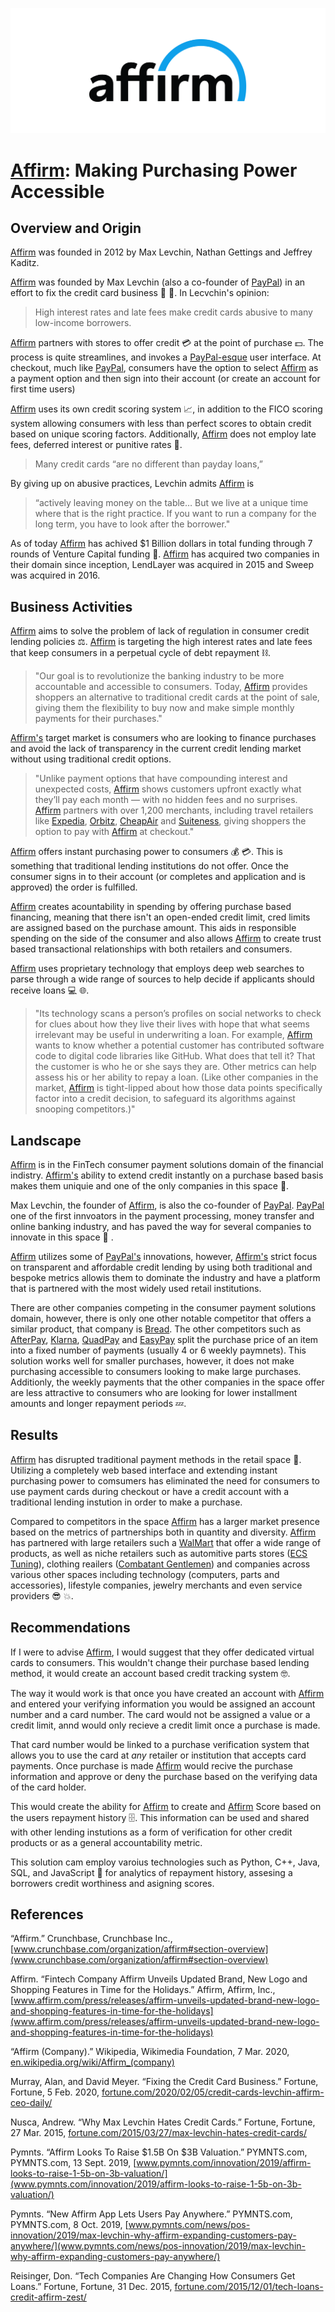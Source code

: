 [![Affirm_Logo](/assets/img/affirm_logo.png)](https://www.affirm.com/)
# [Affirm](https://www.affirm.com/): Making Purchasing Power Accessible

## Overview and Origin

[Affirm](https://www.affirm.com/) was founded in 2012 by Max Levchin, Nathan Gettings and Jeffrey Kaditz. 

[Affirm](https://www.affirm.com/) was founded by Max Levchin (also a co-founder of [PayPal](https://www.paypal.com/us/home)) in an effort to fix the credit card business :clap: :raised_hands:. In Lecvchin's opinion:

> High interest rates and late fees make credit cards abusive to many low-income borrowers.

 [Affirm](https://www.affirm.com/) partners with stores to offer credit :credit_card: at the point of purchase :dollar:. The process is quite streamlines, and invokes a [PayPal-esque](https://www.paypal.com/us/home) user interface. At checkout, much like [PayPal](https://www.paypal.com/us/home), consumers have the option to select [Affirm](https://www.affirm.com/) as a payment option and then sign into their account (or create an account for first time users)

 [Affirm](https://www.affirm.com/) uses its own credit scoring system :chart_with_upwards_trend:, in addition to the FICO scoring system allowing consumers with less than perfect scores to obtain credit based on unique scoring factors. Additionally, [Affirm](https://www.affirm.com/) does not employ late fees, deferred interest or punitive rates :massage:.

> Many credit cards “are no different than payday loans,” 

By giving up on abusive practices, Levchin admits [Affirm](https://www.affirm.com/) is 
> “actively leaving money on the table… But we live at a unique time where that is the right practice. If you want to run a company for the long term, you have to look after the borrower." 

As of today [Affirm](https://www.affirm.com/) has achived $1 Billion dollars in total funding through 7 rounds of Venture Capital funding :money_mouth_face:. [Affirm](https://www.affirm.com/) has acquired two companies in their domain since inception, LendLayer was acquired in 2015 and Sweep was acquired in 2016.


## Business Activities

[Affirm](https://www.affirm.com/) aims to solve the problem of lack of regulation in consumer credit lending policies :balance_scale:. [Affirm](https://www.affirm.com/) is targeting the high interest rates and late fees that keep consumers in a perpetual cycle of debt repayment :chains:.

>"Our goal is to revolutionize the banking industry to be more accountable and accessible to consumers. Today, [Affirm](https://www.affirm.com/) provides shoppers an alternative to traditional credit cards at the point of sale, giving them the flexibility to buy now and make simple monthly payments for their purchases." 

[Affirm's](https://www.affirm.com/) target market is consumers who are looking to finance purchases and avoid the lack of transparency in the current credit lending market without using traditional credit options.

>"Unlike payment options that have compounding interest and unexpected costs, [Affirm](https://www.affirm.com/) shows customers upfront exactly what they’ll pay each month — with no hidden fees and no surprises. [Affirm](https://www.affirm.com/) partners with over 1,200 merchants, including travel retailers like [Expedia](https://www.expedia.com/), [Orbitz](https://www.orbitz.com/), [CheapAir](https://www.cheapair.com/) and [Suiteness](https://www.suiteness.com/), giving shoppers the option to pay with [Affirm](https://www.affirm.com/) at checkout."

[Affirm](https://www.affirm.com/) offers instant purchasing power to consumers :moneybag: :credit_card:. This is something that traditional lending institutions do not offer. Once the consumer signs in to their account (or completes and application and is approved) the order is fulfilled. 

[Affirm](https://www.affirm.com/) creates acountability in spending by offering purchase based financing, meaning that there isn't an open-ended credit limit, cred limits are assigned based on the purchase amount. This aids in responsible spending on the side of the consumer and also allows [Affirm](https://www.affirm.com/) to create trust based transactional relationships with both retailers and consumers.

[Affirm](https://www.affirm.com/) uses proprietary technology that employs deep web searches to parse through a wide range of sources to help decide if applicants should receive loans :computer: 	:globe_with_meridians:. 

>"Its technology scans a person’s profiles on social networks to check for clues about how they live their lives with hope that what seems irrelevant may be useful in underwriting a loan. For example, [Affirm](https://www.affirm.com/) wants to know whether a potential customer has contributed software code to digital code libraries like GitHub. What does that tell it? That the customer is who he or she says they are. Other metrics can help assess his or her ability to repay a loan. (Like other companies in the market, [Affirm](https://www.affirm.com/) is tight-lipped about how those data points specifically factor into a credit decision, to safeguard its algorithms against snooping competitors.)"

## Landscape

[Affirm](https://www.affirm.com/) is in the FinTech consumer payment solutions domain of the financial indistry. [Affirm's](https://www.affirm.com/) ability to extend credit instantly on a purchase based basis makes them uniquie and one of the only companies in this space :key:.

Max Levchin, the founder of [Affirm](https://www.affirm.com/), is also the co-founder of [PayPal](https://www.paypal.com/us/home). [PayPal](https://www.paypal.com/us/home) one of the first innvoators in the payment processing, money transfer and online banking industry, and has paved the way for several companies to innovate in this space :closed_lock_with_key:	. 

[Affirm](https://www.affirm.com/) utilizes some of [PayPal's](https://www.paypal.com/us/home) innovations, however, [Affirm's](https://www.affirm.com/) strict focus on transparent and affordable credit lending by using both traditional and bespoke metrics allowis them to dominate the industry and have a platform that is partnered with the most widely used retail institutions.  

There are other companies competing in the consumer payment solutions domain, however, there is only one other notable competitor that offers a similar product, that company is [Bread](https://www.getbread.com/). The other competitors such as [AfterPay](https://www.afterpay.com/index), [Klarna](https://www.klarna.com/us/), [QuadPay](https://www.quadpay.com/) and [EasyPay](https://www.easypayfinance.com/) split the purchase price of an item into a fixed number of payments (usually 4 or 6 weekly paymnets). This solution works well for smaller purchases, however, it does not make purchasing accessible to consumers looking to make large purchases. Additionly, the weekly payments that the other companies in the space offer are less attractive to consumers who are looking for lower installment amounts and longer repayment periods :zzz:.

## Results

[Affirm](https://www.affirm.com/) has disrupted traditional payment methods in the retail space :muscle:. Utilizing a completely web based interface and extending instant purchasing power to comsumers has eliminated the need for consumers to use payment cards during checkout or have a credit account with a traditional lending instution in order to make a purchase. 

Compared to competitors in the space [Affirm](https://www.affirm.com/) has a larger market presence based on the metrics of partnerships both in quantity and diversity. [Affirm](https://www.affirm.com/) has partnered with large retailers such a [WalMart](https://www.walmart.com/) that offer a wide range of products, as well as niche retailers such as automitive parts stores ([ECS Tuning](https://www.ecstuning.com/)), clothing reailers ([Combatant Gentlemen](https://combatgent.com/)) and companies across various other spaces including technology (computers, parts and accessories), lifestyle companies, jewelry merchants and even service providers :sunglasses: :boom:.

## Recommendations

If I were to advise [Affirm](https://www.affirm.com/), I would suggest that they offer dedicated virtual cards to consumers. This wouldn't change their purchase based lending method, it would create an account based credit tracking system :nerd_face:. 

The way it would work is that once you have created an account with [Affirm](https://www.affirm.com/) and entered your verifying information you would be assigned an account number and a card number. The card would not be assigned a value or a credit limit, annd would only recieve a credit limit once a purchase is made. 

That card number would be linked to a purchase verification system that allows you to use the card at *any* retailer or institution that accepts card payments. Once purchase is made [Affirm](https://www.affirm.com/) would recive the purchase information and approve or deny the purchase based on the verifying data of the card holder. 

This would create the ability for [Affirm](https://www.affirm.com/) to create and [Affirm](https://www.affirm.com/) Score based on the users repayment history :file_cabinet:. This information can be used and shared with other lending instutions as a form of verification for other credit products or as a general accountability metric.

This solution cam employ varoius technologies such as Python, C++, Java, SQL, and JavaScript :memo: for analytics of repayment history, assesing a borrowers credit worthiness and asigning scores. 

## References

“Affirm.” Crunchbase, Crunchbase Inc., 
[www.crunchbase.com/organization/affirm#section-overview](www.crunchbase.com/organization/affirm#section-overview)

Affirm. “Fintech Company Affirm Unveils Updated Brand, New Logo and Shopping Features in Time for the Holidays.” Affirm, Affirm, Inc., 
[www.affirm.com/press/releases/affirm-unveils-updated-brand-new-logo-and-shopping-features-in-time-for-the-holidays](www.affirm.com/press/releases/affirm-unveils-updated-brand-new-logo-and-shopping-features-in-time-for-the-holidays)

“Affirm (Company).” Wikipedia, Wikimedia Foundation, 7 Mar. 2020, 
[en.wikipedia.org/wiki/Affirm_(company)](en.wikipedia.org/wiki/Affirm_(company))

Murray, Alan, and David Meyer. “Fixing the Credit Card Business.” Fortune, Fortune, 5 Feb. 2020, 
[fortune.com/2020/02/05/credit-cards-levchin-affirm-ceo-daily/](fortune.com/2020/02/05/credit-cards-levchin-affirm-ceo-daily/)

Nusca, Andrew. “Why Max Levchin Hates Credit Cards.” Fortune, Fortune, 27 Mar. 2015, 
[fortune.com/2015/03/27/max-levchin-hates-credit-cards/](fortune.com/2015/03/27/max-levchin-hates-credit-cards/)

Pymnts. “Affirm Looks To Raise $1.5B On $3B Valuation.” PYMNTS.com, PYMNTS.com, 13 Sept. 2019, 
[www.pymnts.com/innovation/2019/affirm-looks-to-raise-1-5b-on-3b-valuation/](www.pymnts.com/innovation/2019/affirm-looks-to-raise-1-5b-on-3b-valuation/)

Pymnts. “New Affirm App Lets Users Pay Anywhere.” PYMNTS.com, PYMNTS.com, 8 Oct. 2019, 
[www.pymnts.com/news/pos-innovation/2019/max-levchin-why-affirm-expanding-customers-pay-anywhere/](www.pymnts.com/news/pos-innovation/2019/max-levchin-why-affirm-expanding-customers-pay-anywhere/)

Reisinger, Don. “Tech Companies Are Changing How Consumers Get Loans.” Fortune, Fortune, 31 Dec. 2015, 
[fortune.com/2015/12/01/tech-loans-credit-affirm-zest/](fortune.com/2015/12/01/tech-loans-credit-affirm-zest/)
